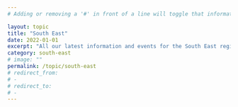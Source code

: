 ```yaml
---
# Adding or removing a '#' in front of a line will toggle that information off and on from being processed. 

layout: topic
title: "South East"
date: 2022-01-01
excerpt: "All our latest information and events for the South East region."
category: south-east
# image: ""
permalink: /topic/south-east
# redirect_from: 
# - 
# redirect_to: 
# - 
---
```


